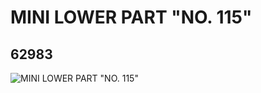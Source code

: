 # MINI LOWER PART  "NO. 115"
## 62983
![MINI LOWER PART  "NO. 115"](https://lc-www-live-s.legocdn.com/media/bricks/5/2/4526503.jpg)